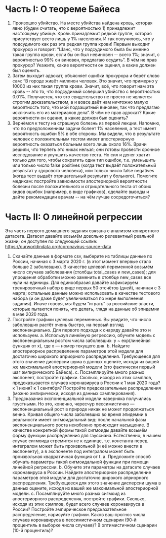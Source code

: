 # Часть I: О теореме Байеса
1. Произошло убийство. На месте убийства найдена кровь, которая явно (будем считать, что с вероятностью 1) принадлежит настоящему убийце. Кровь принадлежит редкой группе, которая присутствует всего лишь у 1% населения. И так получилось, что у подсудимого как раз эта редкая группа крови!
Первым выходит прокурор и говорит: “Шанс, что у подсудимого была бы именно такая группа крови, если бы он был невиновен -- всего 1%; значит, с вероятностью 99% он виновен, предлагаю осудить”. В чём не прав прокурор? Укажите, какие вероятности он оценил, а какие должен был оценить.
2. Затем выходит адвокат, объясняет ошибки прокурора и берёт слово сам: “В городе живёт миллион человек. Это значит, что примерно у 10000 из них такая группа крови. Значит, всё, что говорит нам эта кровь -- это то, что подсудимый совершил убийство с вероятностью 0.01%. Получается, что это свидетельство не просто не является строгим доказательством, а и вовсе даёт нам ничтожно малую вероятность того, что мой подзащитный виновен, так что предлагаю исключить его из материалов дела”. В чём не прав адвокат? Какие вероятности он оценил, а какие должен был оценить?
3. Вернёмся к тесту на страшную болезнь из первой лекции. Напомню, что по предположениям задачи болеет 1% населения, а тест имеет вероятность ошибки 5% в обе стороны. Мы видели, что в результате человек с положительным тестом имеет апостериорную вероятность оказаться больным всего лишь около 16%.
Врачи решили, что терпеть это никак нельзя; они готовы провести срочное исследование и улучшить качество теста. Но сил и денег хватит только для того, чтобы сократить один тип ошибок, т.е. уменьшить или только число false positives (когда тест выдаёт положительный результат у здорового человека), или только число false negatives (когда тест выдаёт отрицательный результат у больного).
Помогите медикам: постройте зависимости апостериорной вероятности болезни после положительного и отрицательного теста от обоих видов ошибок (например, в виде графиков), сделайте выводы и дайте рекомендации врачам -- на чём лучше сосредоточиться?

# Часть II: О линейной регрессии
Эта часть первого домашнего задания связана с анализом конкретного датасета. Датасет давайте возьмём довольно релевантный реальной жизни; он доступен по следующей ссылке:
https://ourworldindata.org/coronavirus-source-data
1. Скачайте данные в формате csv, выберите из таблицы данные по России, начиная с 3 марта 2020 г. (в этот момент впервые стало больше 2 заболевших). В качестве целевой переменной возьмём число случаев заболевания (столбцы total_cases и new_cases); для упрощения обработки можно заменить в столбце new_cases все нули на единицы. Для единообразия давайте зафиксируем тренировочный набор в виде первых 50 отсчётов (дней), начиная с 3 марта; остальные данные можно использовать в качестве тестового набора (и он даже будет увеличиваться по мере выполнения задания). Иначе говоря, мы будем “играть” за российские власти, которые пытаются понять, что делать, глядя на данные об эпидемии в мае 2020 года.
2. Постройте графики целевых переменных. Вы увидите, что число заболевших растёт очень быстро, на первый взгляд экспоненциально. Для первого подхода к снаряду давайте это и используем.
    a. Используя линейную регрессию, обучите модель с экспоненциальным ростом числа заболевших: y ~ exp(линейная функция от x), где x — номер текущего дня.
    b. Найдите апостериорное распределение параметров этой модели для достаточно широкого априорного распределения. Требующееся для этого значение дисперсии шума в данных оцените, исходя из вашей же максимальной апостериорной модели (это фактически первый шаг эмпирического Байеса).
    c. Посэмплируйте много разных экспонент, постройте графики. Сколько, исходя из этих сэмплов, предсказывается случаев коронавируса в России к 1 мая 2020 года? к 1 июня? к 1 сентября? Постройте предсказательные распределения (можно эмпирически, исходя из данных сэмплирования).
3. Предсказания экспоненциальной модели наверняка получились грустными. Но это, конечно, чересчур пессимистично — экспоненциальный рост в природе никак не может продолжаться вечно. Кривая общего числа заболевших во время эпидемии в реальности имеет сигмоидальный вид: после начальной фазы экспоненциального роста неизбежно происходит насыщение. В качестве конкретной формы такой сигмоиды давайте возьмём форму функции распределения для гауссиана.
Естественно, в нашем случае сигмоида стремится не к единице, т.е. константа перед интегралом может быть произвольной (и её можно внести в экспоненту), а в экспоненте под интегралом может быть произвольная квадратичная функция от t.
    a. Предложите способ обучать параметры такой сигмоидальной функции при помощи линейной регрессии.
    b. Обучите эти параметры на датасете случаев коронавируса в России. Найдите апостериорное распределение параметров этой модели для достаточно широкого априорного распределения. Требующееся для этого значение дисперсии шума в данных оцените, исходя из вашей же максимальной апостериорной модели.
    c. Посэмплируйте много разных сигмоид из апостериорного распределения, постройте графики. Сколько, исходя из этих сэмплов, будет всего случаев коронавируса в России? Постройте эмпирическое предсказательное распределение, нарисуйте графики. Каков ваш прогноз числа случаев коронавируса в пессимистичном сценарии (90-й процентиль в выборке числа случаев)? В оптимистичном сценарии (10-й процентиль)?
